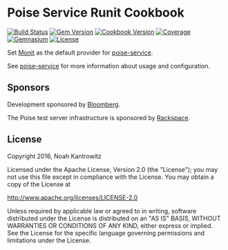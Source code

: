 # Poise Service Runit Cookbook

[![Build Status](https://img.shields.io/travis/poise/poise-service-monit.svg)](https://travis-ci.org/poise/poise-service-monit)
[![Gem Version](https://img.shields.io/gem/v/poise-service-monit.svg)](https://rubygems.org/gems/poise-service-monit)
[![Cookbook Version](https://img.shields.io/cookbook/v/poise-service-monit.svg)](https://supermarket.chef.io/cookbooks/poise-service-monit)
[![Coverage](https://img.shields.io/codecov/c/github/poise/poise-service-monit.svg)](https://codecov.io/github/poise/poise-service-monit)
[![Gemnasium](https://img.shields.io/gemnasium/poise/poise-service-monit.svg)](https://gemnasium.com/poise/poise-service-monit)
[![License](https://img.shields.io/badge/license-Apache_2-blue.svg)](https://www.apache.org/licenses/LICENSE-2.0)

Set [Monit](https://github.com/poise/poise-monit) as the default provider for
[poise-service](https://github.com/poise/poise-service).

See [poise-service](https://github.com/poise/poise-service) for more information
about usage and configuration.

## Sponsors

Development sponsored by [Bloomberg](http://www.bloomberg.com/company/technology/).

The Poise test server infrastructure is sponsored by [Rackspace](https://rackspace.com/).

## License

Copyright 2016, Noah Kantrowitz

Licensed under the Apache License, Version 2.0 (the "License");
you may not use this file except in compliance with the License.
You may obtain a copy of the License at

http://www.apache.org/licenses/LICENSE-2.0

Unless required by applicable law or agreed to in writing, software
distributed under the License is distributed on an "AS IS" BASIS,
WITHOUT WARRANTIES OR CONDITIONS OF ANY KIND, either express or implied.
See the License for the specific language governing permissions and
limitations under the License.
